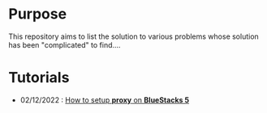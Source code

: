 # Purpose

This repository aims to list the solution to various problems whose solution has been "complicated" to find....

# Tutorials

- 02/12/2022 : [How to setup **proxy** on **BlueStacks 5**](Setup-proxy-on-BlueStacks5.md)